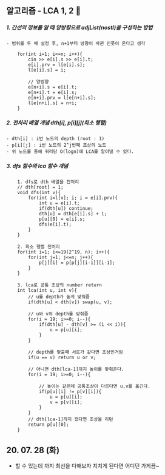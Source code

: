 ## 알고리즘 - LCA 1, 2 :evergreen_tree: 

 ##### 1. 간선의 정보를 알 때 양방향으로 adjList(nostl)을 구성하는 방법
    - 범위를 두 배 설정 후, n+1부터 방향이 바뀐 인풋이 온다고 생각
```
    for(int i=1; i<=n; i++){
        cin >> e[i].s >> e[i].t;
        e[i].prv = l[e[i].s];
        l[e[i].s] = i;

        // 양방향
        e[n+i].s = e[i].t;
        e[n+i].t = e[i].s;
        e[n+i].prv = l[e[n+i].s];
        l[e[n+i].s] = n+i;
    }
```

 ##### 2. 전처리 배열 개념 dth[i], p[i][j](희소 행렬)

    - dth[i] : i번 노드의 depth (root : 1)
    - p[i][j] : i번 노드의 2^j번째 조상의 노드
    - 위 노드를 통해 쿼리당 O(logn)에 LCA를 알아낼 수 있다.


 ##### 3. dfs 함수와 lca 함수 개념

```
    1. dfs로 dth 배열을 전처리
    // dth[root] = 1;
    void dfs(int v){
        for(int i=l[v]; i; i = e[i].prv){
            int u = e[i].t;
            if(dth[u]) continue;
            dth[u] = dth[e[i].s] + 1;
            p[u][0] = e[i].s;
            dfs(e[i].t);
        }
    }

    2. 희소 행렬 전처리
    for(int i=1; i<=19(2^19, n); i++){
        for(int j=1; j<=n; j++){
            p[j][i] = p[p[j][i-1]][i-1];
        }
    }

    3. lca로 공통 조상의 number return
    int lca(int u, int v){
        // u를 depth가 높게 맞춰줌
        if(dth[u] < dth[v]) swap(u, v);

        // u와 v의 depth를 맞춰줌
        for(i = 19; i>=0; i--){
            if(dth[u] - dth[v] >= (1 << i)){
                u = p[u][i];
            }
        }

        // depth를 맞출때 서로가 같다면 조상인거임
        if(u == v) return u or v;
        
        // 아니면 dth[lca-1]까지 높이를 맞춰준다.
        for(i = 19; i>=0; i--){

            // 높이는 같은데 공통조상이 다르다면 u,v를 옮긴다.
            if(p[u][i] != p[v][i]){
                u = p[u][i];
                v = p[v][i];
            }
        }
        // dth[lca-1]까지 왔다면 조상을 리턴
        return p[u][0];
    }
```

## 20. 07. 28 (화)
 - 할 수 있는데 까지 최선을 다해보자 지치게 된다면 어디던 가게끔~